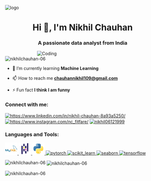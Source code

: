 ![logo](https://github.com/Nikhilchauhan-06/Nikhilchauhan-06/blob/main/cover.jpg)
<h1 align="center">Hi 👋, I'm Nikhil Chauhan</h1>
<h3 align="center">A passionate data analyst from India</h3>

<img align="right" alt="Coding" width="400" src="https://github.com/Nikhilchauhan-06/Nikhil/blob/main/giphy.gif?raw=true">

<p align="left"> <img src="https://komarev.com/ghpvc/?username=nikhilchauhan-06&label=Profile%20views&color=0e75b6&style=flat" alt="nikhilchauhan-06" /> </p>

- 🌱 I’m currently learning **Machine Learning**

- 📫 How to reach me **chauhannikhil109@gmail.com**

- ⚡ Fun fact **I think I am funny**

<h3 align="left">Connect with me:</h3>
<p align="left">
<a href="https://linkedin.com/in/https://www.linkedin.com/in/nikhil-chauhan-8a93a5250/" target="blank"><img align="center" src="https://raw.githubusercontent.com/rahuldkjain/github-profile-readme-generator/master/src/images/icons/Social/linked-in-alt.svg" alt="https://www.linkedin.com/in/nikhil-chauhan-8a93a5250/" height="30" width="40" /></a>
<a href="https://instagram.com/https://www.instagram.com/nc_fitfare/" target="blank"><img align="center" src="https://raw.githubusercontent.com/rahuldkjain/github-profile-readme-generator/master/src/images/icons/Social/instagram.svg" alt="https://www.instagram.com/nc_fitfare/" height="30" width="40" /></a>
<a href="https://www.codechef.com/users/nikhil06121999" target="blank"><img align="center" src="https://cdn.jsdelivr.net/npm/simple-icons@3.1.0/icons/codechef.svg" alt="nikhil06121999" height="30" width="40" /></a>
</p>

<h3 align="left">Languages and Tools:</h3>
<p align="left"> <a href="https://www.mysql.com/" target="_blank" rel="noreferrer"> <img src="https://raw.githubusercontent.com/devicons/devicon/master/icons/mysql/mysql-original-wordmark.svg" alt="mysql" width="40" height="40"/> </a> <a href="https://pandas.pydata.org/" target="_blank" rel="noreferrer"> <img src="https://raw.githubusercontent.com/devicons/devicon/2ae2a900d2f041da66e950e4d48052658d850630/icons/pandas/pandas-original.svg" alt="pandas" width="40" height="40"/> </a> <a href="https://www.python.org" target="_blank" rel="noreferrer"> <img src="https://raw.githubusercontent.com/devicons/devicon/master/icons/python/python-original.svg" alt="python" width="40" height="40"/> </a> <a href="https://pytorch.org/" target="_blank" rel="noreferrer"> <img src="https://www.vectorlogo.zone/logos/pytorch/pytorch-icon.svg" alt="pytorch" width="40" height="40"/> </a> <a href="https://scikit-learn.org/" target="_blank" rel="noreferrer"> <img src="https://upload.wikimedia.org/wikipedia/commons/0/05/Scikit_learn_logo_small.svg" alt="scikit_learn" width="40" height="40"/> </a> <a href="https://seaborn.pydata.org/" target="_blank" rel="noreferrer"> <img src="https://seaborn.pydata.org/_images/logo-mark-lightbg.svg" alt="seaborn" width="40" height="40"/> </a> <a href="https://www.tensorflow.org" target="_blank" rel="noreferrer"> <img src="https://www.vectorlogo.zone/logos/tensorflow/tensorflow-icon.svg" alt="tensorflow" width="40" height="40"/> </a> </p>

<p><img align="left" src="https://github-readme-stats.vercel.app/api/top-langs?username=nikhilchauhan-06&show_icons=true&locale=en&layout=compact" alt="nikhilchauhan-06" /></p>

<p>&nbsp;<img align="center" src="https://github-readme-stats.vercel.app/api?username=nikhilchauhan-06&show_icons=true&locale=en" alt="nikhilchauhan-06" /></p>

<p><img align="center" src="https://github-readme-streak-stats.herokuapp.com/?user=nikhilchauhan-06&" alt="nikhilchauhan-06" /></p>

